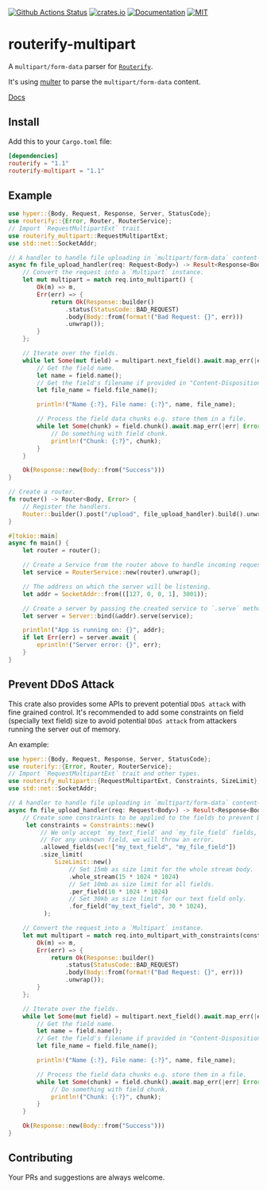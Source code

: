 [![Github Actions Status](https://github.com/routerify/routerify-multipart/workflows/Test/badge.svg)](https://github.com/routerify/routerify-multipart/actions)
[![crates.io](https://img.shields.io/crates/v/routerify-multipart.svg)](https://crates.io/crates/routerify-multipart)
[![Documentation](https://docs.rs/routerify-multipart/badge.svg)](https://docs.rs/routerify-multipart)
[![MIT](https://img.shields.io/crates/l/routerify-multipart.svg)](./LICENSE)

# routerify-multipart

A `multipart/form-data` parser for [`Routerify`](https://github.com/routerify/routerify).

It's using [multer](https://github.com/rousan/multer-rs) to parse the `multipart/form-data` content.

[Docs](https://docs.rs/routerify-multipart)

## Install

Add this to your `Cargo.toml` file:

```toml
[dependencies]
routerify = "1.1"
routerify-multipart = "1.1"
```

## Example

```rust
use hyper::{Body, Request, Response, Server, StatusCode};
use routerify::{Error, Router, RouterService};
// Import `RequestMultipartExt` trait.
use routerify_multipart::RequestMultipartExt;
use std::net::SocketAddr;

// A handler to handle file uploading in `multipart/form-data` content-type.
async fn file_upload_handler(req: Request<Body>) -> Result<Response<Body>, Error> {
    // Convert the request into a `Multipart` instance.
    let mut multipart = match req.into_multipart() {
        Ok(m) => m,
        Err(err) => {
            return Ok(Response::builder()
                .status(StatusCode::BAD_REQUEST)
                .body(Body::from(format!("Bad Request: {}", err)))
                .unwrap());
        }
    };

    // Iterate over the fields.
    while let Some(mut field) = multipart.next_field().await.map_err(|err| Error::wrap(err))? {
        // Get the field name.
        let name = field.name();
        // Get the field's filename if provided in "Content-Disposition" header.
        let file_name = field.file_name();

        println!("Name {:?}, File name: {:?}", name, file_name);

        // Process the field data chunks e.g. store them in a file.
        while let Some(chunk) = field.chunk().await.map_err(|err| Error::wrap(err))? {
            // Do something with field chunk.
            println!("Chunk: {:?}", chunk);
        }
    }

    Ok(Response::new(Body::from("Success")))
}

// Create a router.
fn router() -> Router<Body, Error> {
    // Register the handlers.
    Router::builder().post("/upload", file_upload_handler).build().unwrap()
}

#[tokio::main]
async fn main() {
    let router = router();

    // Create a Service from the router above to handle incoming requests.
    let service = RouterService::new(router).unwrap();

    // The address on which the server will be listening.
    let addr = SocketAddr::from(([127, 0, 0, 1], 3001));

    // Create a server by passing the created service to `.serve` method.
    let server = Server::bind(&addr).serve(service);

    println!("App is running on: {}", addr);
    if let Err(err) = server.await {
        eprintln!("Server error: {}", err);
    }
}
``` 

## Prevent DDoS Attack
This crate also provides some APIs to prevent potential `DDoS attack` with fine grained control. It's recommended to add some constraints
on field (specially text field) size to avoid potential `DDoS attack` from attackers running the server out of memory.

An example:

```rust
use hyper::{Body, Request, Response, Server, StatusCode};
use routerify::{Error, Router, RouterService};
// Import `RequestMultipartExt` trait and other types.
use routerify_multipart::{RequestMultipartExt, Constraints, SizeLimit};
use std::net::SocketAddr;

// A handler to handle file uploading in `multipart/form-data` content-type.
async fn file_upload_handler(req: Request<Body>) -> Result<Response<Body>, Error> {
    // Create some constraints to be applied to the fields to prevent DDoS attack.
     let constraints = Constraints::new()
         // We only accept `my_text_field` and `my_file_field` fields,
         // For any unknown field, we will throw an error.
         .allowed_fields(vec!["my_text_field", "my_file_field"])
         .size_limit(
             SizeLimit::new()
                 // Set 15mb as size limit for the whole stream body.
                 .whole_stream(15 * 1024 * 1024)
                 // Set 10mb as size limit for all fields.
                 .per_field(10 * 1024 * 1024)
                 // Set 30kb as size limit for our text field only.
                 .for_field("my_text_field", 30 * 1024),
          );

    // Convert the request into a `Multipart` instance.
    let mut multipart = match req.into_multipart_with_constraints(constraints) {
        Ok(m) => m,
        Err(err) => {
            return Ok(Response::builder()
                .status(StatusCode::BAD_REQUEST)
                .body(Body::from(format!("Bad Request: {}", err)))
                .unwrap());
        }
    };

    // Iterate over the fields.
    while let Some(mut field) = multipart.next_field().await.map_err(|err| Error::wrap(err))? {
        // Get the field name.
        let name = field.name();
        // Get the field's filename if provided in "Content-Disposition" header.
        let file_name = field.file_name();

        println!("Name {:?}, File name: {:?}", name, file_name);

        // Process the field data chunks e.g. store them in a file.
        while let Some(chunk) = field.chunk().await.map_err(|err| Error::wrap(err))? {
            // Do something with field chunk.
            println!("Chunk: {:?}", chunk);
        }
    }

    Ok(Response::new(Body::from("Success")))
}
```

## Contributing

Your PRs and suggestions are always welcome.
